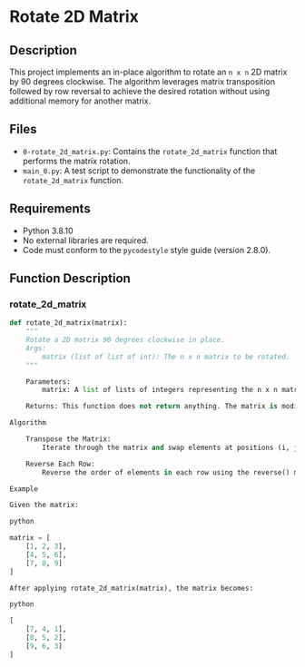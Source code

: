# Rotate 2D Matrix

## Description

This project implements an in-place algorithm to rotate an `n x n` 2D matrix by 90 degrees clockwise. The algorithm leverages matrix transposition followed by row reversal to achieve the desired rotation without using additional memory for another matrix.

## Files

- `0-rotate_2d_matrix.py`: Contains the `rotate_2d_matrix` function that performs the matrix rotation.
- `main_0.py`: A test script to demonstrate the functionality of the `rotate_2d_matrix` function.

## Requirements

- Python 3.8.10
- No external libraries are required.
- Code must conform to the `pycodestyle` style guide (version 2.8.0).

## Function Description

### rotate_2d_matrix

```python
def rotate_2d_matrix(matrix):
    """
    Rotate a 2D matrix 90 degrees clockwise in place.
    Args:
        matrix (list of list of int): The n x n matrix to be rotated.
    """

    Parameters:
        matrix: A list of lists of integers representing the n x n matrix.

    Returns: This function does not return anything. The matrix is modified in place.

Algorithm

    Transpose the Matrix:
        Iterate through the matrix and swap elements at positions (i, j) and (j, i) for all i < j.

    Reverse Each Row:
        Reverse the order of elements in each row using the reverse() method.

Example

Given the matrix:

python

matrix = [
    [1, 2, 3],
    [4, 5, 6],
    [7, 8, 9]
]

After applying rotate_2d_matrix(matrix), the matrix becomes:

python

[
    [7, 4, 1],
    [8, 5, 2],
    [9, 6, 3]
]
